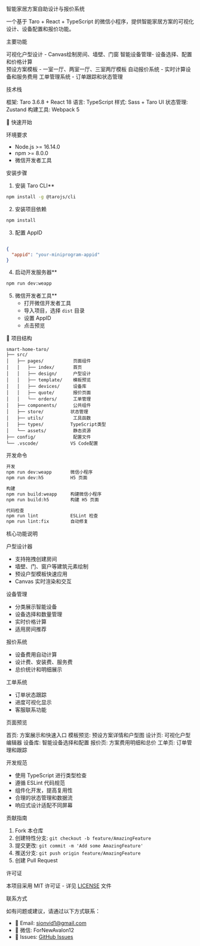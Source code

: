 智能家居方案自助设计与报价系统

一个基于 Taro + React + TypeScript 的微信小程序，提供智能家居方案的可视化设计、设备配置和报价功能。

主要功能

可视化户型设计 - Canvas绘制房间、墙壁、门窗
智能设备管理- 设备选择、配置和价格计算  
预设方案模板 - 一室一厅、两室一厅、三室两厅模板
自动报价系统 - 实时计算设备和服务费用
工单管理系统 - 订单跟踪和状态管理

技术栈

框架: Taro 3.6.8 + React 18
语言: TypeScript
样式: Sass + Taro UI
状态管理: Zustand
构建工具: Webpack 5

 🚀 快速开始

环境要求

- Node.js >= 16.14.0
- npm >= 8.0.0
- 微信开发者工具

安装步骤

1. 安装 Taro CLI**
```bash
npm install -g @tarojs/cli
```

2. 安装项目依赖
```bash
npm install
```

3. 配置 AppID
```json

{
  "appid": "your-miniprogram-appid"
}
```

4. 启动开发服务器**
```bash
npm run dev:weapp
```

5. 微信开发者工具**
   - 打开微信开发者工具
   - 导入项目，选择 `dist` 目录
   - 设置 AppID
   - 点击预览

📁 项目结构

```
smart-home-taro/
├── src/
│   ├── pages/           页面组件
│   │   ├── index/       首页
│   │   ├── design/      户型设计
│   │   ├── template/    模板预览
│   │   ├── devices/     设备库
│   │   ├── quote/       报价页面
│   │   └── orders/      工单管理
│   ├── components/      公共组件
│   ├── store/          状态管理
│   ├── utils/           工具函数
│   ├── types/          TypeScript类型
│   └── assets/          静态资源
├── config/              配置文件
└── .vscode/            VS Code配置
```

 开发命令

```bash
开发
npm run dev:weapp       微信小程序
npm run dev:h5          H5 页面

构建
npm run build:weapp     构建微信小程序
npm run build:h5        构建 H5 页面

代码检查
npm run lint            ESLint 检查
npm run lint:fix        自动修复
```

核心功能说明

户型设计器
- 支持拖拽创建房间
- 墙壁、门、窗户等建筑元素绘制
- 预设户型模板快速应用
- Canvas 实时渲染和交互

设备管理
- 分类展示智能设备
- 设备选择和数量管理
- 实时价格计算
- 适用房间推荐

报价系统
- 设备费用自动计算
- 设计费、安装费、服务费
- 总价统计和明细展示

工单系统
- 订单状态跟踪
- 进度可视化显示
- 客服联系功能

页面预览

首页: 方案展示和快速入口
模板预览: 预设方案详情和户型图
设计页: 可视化户型编辑器
设备库: 智能设备选择和配置
报价页: 方案费用明细和总价
工单页: 订单管理和跟踪

开发规范

- 使用 TypeScript 进行类型检查
- 遵循 ESLint 代码规范
- 组件化开发，提高复用性
- 合理的状态管理和数据流
- 响应式设计适配不同屏幕

贡献指南

1. Fork 本仓库
2. 创建特性分支: `git checkout -b feature/AmazingFeature`
3. 提交更改: `git commit -m 'Add some AmazingFeature'`
4. 推送分支: `git push origin feature/AmazingFeature`
5. 创建 Pull Request

许可证

本项目采用 MIT 许可证 - 详见 [LICENSE](LICENSE) 文件

联系方式

如有问题或建议，请通过以下方式联系：

- 📧 Email: sionvid1@gmail.com
- 💬 微信: ForNewAvalon12
- 🐛 Issues: [GitHub Issues](repository-url/issues)